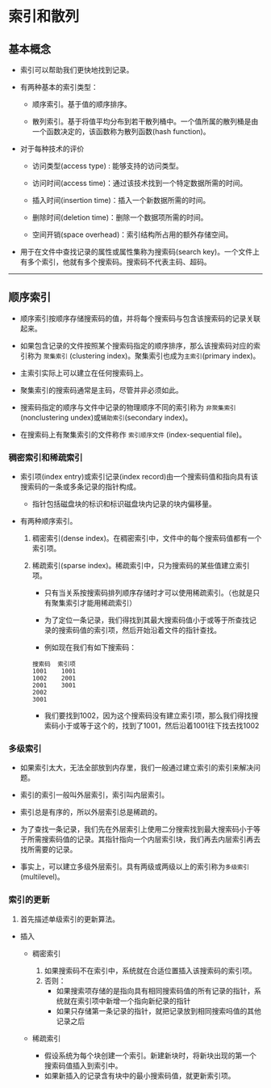# 索引和散列

## 基本概念
- 索引可以帮助我们更快地找到记录。

- 有两种基本的索引类型：
    - 顺序索引。基于值的顺序排序。

    - 散列索引。基于将值平均分布到若干散列桶中。一个值所属的散列桶是由一个函数决定的，该函数称为散列函数(hash function)。

- 对于每种技术的评价
    - 访问类型(access type) : 能够支持的访问类型。
    - 访问时间(access time)：通过该技术找到一个特定数据所需的时间。
    - 插入时间(insertion time)：插入一个新数据所需的时间。

    - 删除时间(deletion time)：删除一个数据项所需的时间。

    - 空间开销(space overhead)：索引结构所占用的额外存储空间。

- 用于在文件中查找记录的属性或属性集称为搜索码(search key)。一个文件上有多个索引，他就有多个搜索码。搜索码不代表主码、超码。

---

## 顺序索引
- 顺序索引按顺序存储搜索码的值，并将每个搜索码与包含该搜索码的记录关联起来。

- 如果包含记录的文件按照某个搜索码指定的顺序排序，那么该搜索码对应的索引称为 `聚集索引` (clustering index)。聚集索引也成为`主索引`(primary index)。

- 主索引实际上可以建立在任何搜索码上。

- 聚集索引的搜索码通常是主码，尽管并非必须如此。

- 搜索码指定的顺序与文件中记录的物理顺序不同的索引称为 `非聚集索引` (nonclustering undex)或`辅助索引`(secondary index)。

- 在搜索码上有聚集索引的文件称作 `索引顺序文件` (index-sequential file)。

### 稠密索引和稀疏索引
- 索引项(index entry)或索引记录(index record)由一个搜索码值和指向具有该搜索码的一条或多条记录的指针构成。
    - 指针包括磁盘块的标识和标识磁盘块内记录的块内偏移量。

- 有两种顺序索引。
    1. 稠密索引(dense index)。在稠密索引中，文件中的每个搜索码值都有一个索引项。

    2. 稀疏索引(sparse index)。稀疏索引中，只为搜索码的某些值建立索引项。
        - 只有当关系按搜索码排列顺序存储时才可以使用稀疏索引。（也就是只有聚集索引才能用稀疏索引）

        - 为了定位一条记录，我们得找到其最大搜索码值小于或等于所查找记录的搜索码值的索引项，然后开始沿着文件的指针查找。
    
        - 例如现在我们有如下搜索码：
        ```
        搜索码  索引项
        1001    1001
        1002    2001
        2001    3001
        2002
        3001
        ```
        - 我们要找到1002，因为这个搜索码没有建立索引项，那么我们得找搜索码小于或等于这个的，找到了1001，然后沿着1001往下找去找1002
    
### 多级索引
- 如果索引太大，无法全部放到内存里，我们一般通过建立索引的索引来解决问题。
- 索引的索引一般叫外层索引，索引叫内层索引。

- 索引总是有序的，所以外层索引总是稀疏的。

- 为了查找一条记录，我们先在外层索引上使用二分搜索找到最大搜索码小于等于所需搜索码值的记录。其指针指向一个内层索引块，我们再去内层索引再去找所需要的记录。

- 事实上，可以建立多级外层索引。具有两级或两级以上的索引称为`多级索引`(multilevel)。

### 索引的更新

1. 首先描述单级索引的更新算法。

- 插入
    - 稠密索引
        1. 如果搜索码不在索引中，系统就在合适位置插入该搜索码的索引项。
        2. 否则：
            - 如果搜索项存储的是指向具有相同搜索码值的所有记录的指针，系统就在索引项中新增一个指向新纪录的指针
            - 如果只存储第一条记录的指针，就把记录放到相同搜索吗值的其他记录之后
    
    - 稀疏索引
        - 假设系统为每个块创建一个索引。新建新块时，将新块出现的第一个搜索码值插入到索引中。
        - 如果新插入的记录含有块中的最小搜索码值，就更新索引项。
    